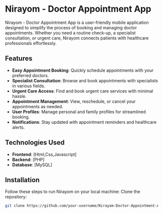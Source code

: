 # Nirayom - Doctor Appointment App

Nirayom - Doctor Appointment App is a user-friendly mobile application designed to simplify the process of booking and managing doctor appointments. Whether you need a routine check-up, a specialist consultation, or urgent care, Nirayom connects patients with healthcare professionals effortlessly.

## Features

- **Easy Appointment Booking**: Quickly schedule appointments with your preferred doctors.
- **Specialist Consultation**: Browse and book appointments with specialists in various fields.
- **Urgent Care Access**: Find and book urgent care services with minimal hassle.
- **Appointment Management**: View, reschedule, or cancel your appointments as needed.
- **User Profiles**: Manage personal and family profiles for streamlined booking.
- **Notifications**: Stay updated with appointment reminders and healthcare alerts.

## Technologies Used

- **Frontend**: [Html,Css,Javascript]
- **Backend**: [PHP]
- **Database**: [MySQL]

## Installation

Follow these steps to run Nirayom on your local machine:
 Clone the repository:
   ```bash
   git clone https://github.com/your-username/Nirayom-Doctor-Appointment-App.git

